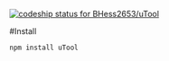 [ ![codeship status for BHess2653/uTool](https://codeship.com/projects/f2196120-1bb3-0134-222f-22fb94432a98/status?branch=master)](https://codeship.com/projects/159750)


#Install
```
npm install uTool
```
